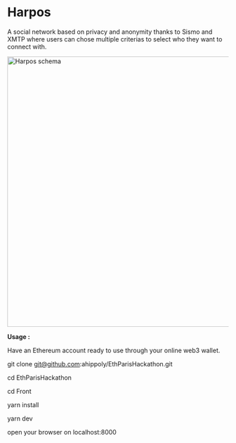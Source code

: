 # Harpos

A social network based on privacy and anonymity thanks to Sismo and XMTP where users can chose multiple criterias to select who they want to connect with.

<img width="615" alt="Harpos schema" src="https://github.com/ahippoly/EthParisHackathon/assets/61630987/cc72b661-d6d6-4dad-93a0-9f5e83a41d6f">

**Usage :**

Have an Ethereum account ready to use through your online web3 wallet.

git clone git@github.com:ahippoly/EthParisHackathon.git

cd EthParisHackathon

cd Front

yarn install

yarn dev

open your browser on localhost:8000
